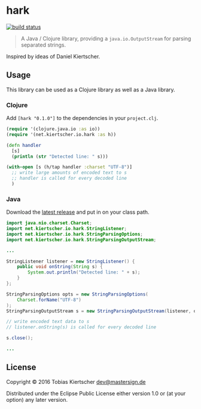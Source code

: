 # hark

[![build status][travis-img]][travis-url]

> A Java / Clojure library, providing a `java.io.OutputStream` for parsing separated strings.

Inspired by ideas of Daniel Kiertscher.

## Usage

This library can be used as a Clojure library as well as a Java library.

### Clojure

Add `[hark "0.1.0"]` to the dependencies in your `project.clj`.

```clojure
(require '(clojure.java.io :as io))
(require '(net.kiertscher.io.hark :as h))

(defn handler
  [s]
  (println (str "Detected line: " s)))

(with-open [s (h/tap handler :charset "UTF-8")]
  ;; write large amounts of encoded text to s
  ;; handler is called for every decoded line
  )
```

### Java

Download the [latest release] and put in on your class path.

```java
import java.nio.charset.Charset;
import net.kiertscher.io.hark.StringListener;
import net.kiertscher.io.hark.StringParsingOptions;
import net.kiertscher.io.hark.StringParsingOutputStream;

...

StringListener listener = new StringListener() {
    public void onString(String s) {
        System.out.println("Detected line: " + s);
    }
};

StringParsingOptions opts = new StringParsingOptions(
    Charset.forName("UTF-8")
);
StringParsingOutputStream s = new StringParsingOutputStream(listener, opts);

// write encoded text data to s
// listener.onString(s) is called for every decoded line

s.close();

...
```

## License

Copyright © 2016 Tobias Kiertscher <dev@mastersign.de>

Distributed under the Eclipse Public License either version 1.0 or
(at your option) any later version.

[travis-img]: https://img.shields.io/travis/mastersign/hark/master.svg
[travis-url]: https://travis-ci.org/mastersign/hark
[latest release]: https://github.com/mastersign/hark/releases/latest
